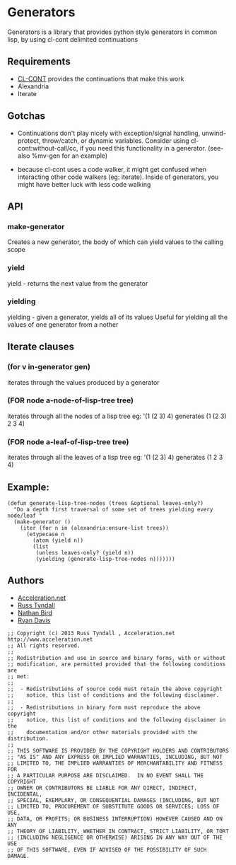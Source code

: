 # Generators

Generators is a library that provides python style generators in
common lisp, by using cl-cont delimited continuations

## Requirements

 * [CL-CONT](http://common-lisp.net/project/cl-cont/) provides the
   continuations that make this work
 * Alexandria
 * Iterate

## Gotchas

 * Continuations don't play nicely with exception/signal handling,
   unwind-protect, throw/catch, or dynamic variables.  Consider using
   cl-cont:without-call/cc, if you need this functionality in a
   generator. (see-also %mv-gen for an example)

 * because cl-cont uses a code walker, it might get confused when
   interacting other code walkers (eg: iterate).  Inside of
   generators, you might have better luck with less code walking

## API

### make-generator

Creates a new generator, the body of which can yield values to the calling scope


### yield
yield - returns the next value from the generator

### yielding

yielding - given a generator, yields all of its values
Useful for yielding all the values of one generator from a nother

## Iterate clauses

### (for v in-generator gen)

iterates through the values produced by a generator

### (FOR node a-node-of-lisp-tree tree)

iterates through all the nodes of a lisp tree
    eg: '(1 (2 3) 4) generates (1 (2 3) 2 3 4)

### (FOR node a-leaf-of-lisp-tree tree)

iterates through all the leaves of a lisp tree
    eg: '(1 (2 3) 4) generates (1 2 3 4)

## Example:

```
(defun generate-lisp-tree-nodes (trees &optional leaves-only?)
  "Do a depth first traversal of some set of trees yielding every node/leaf "
  (make-generator ()
    (iter (for n in (alexandria:ensure-list trees))
      (etypecase n
        (atom (yield n))
        (list
         (unless leaves-only? (yield n))
         (yielding (generate-lisp-tree-nodes n)))))))
```


## Authors

 * [Acceleration.net](http://www.acceleration.net/)
  * [Russ Tyndall](http://russ.unwashedmeme.com/blog)
  * [Nathan Bird](http://the.unwashedmeme.com/blog)
  * [Ryan Davis](http://ryepup.unwashedmeme.com/blog)

```
;; Copyright (c) 2013 Russ Tyndall , Acceleration.net http://www.acceleration.net
;; All rights reserved.
;;
;; Redistribution and use in source and binary forms, with or without
;; modification, are permitted provided that the following conditions are
;; met:
;;
;;  - Redistributions of source code must retain the above copyright
;;    notice, this list of conditions and the following disclaimer.
;;
;;  - Redistributions in binary form must reproduce the above copyright
;;    notice, this list of conditions and the following disclaimer in the
;;    documentation and/or other materials provided with the distribution.
;;
;; THIS SOFTWARE IS PROVIDED BY THE COPYRIGHT HOLDERS AND CONTRIBUTORS
;; "AS IS" AND ANY EXPRESS OR IMPLIED WARRANTIES, INCLUDING, BUT NOT
;; LIMITED TO, THE IMPLIED WARRANTIES OF MERCHANTABILITY AND FITNESS FOR
;; A PARTICULAR PURPOSE ARE DISCLAIMED.  IN NO EVENT SHALL THE COPYRIGHT
;; OWNER OR CONTRIBUTORS BE LIABLE FOR ANY DIRECT, INDIRECT, INCIDENTAL,
;; SPECIAL, EXEMPLARY, OR CONSEQUENTIAL DAMAGES (INCLUDING, BUT NOT
;; LIMITED TO, PROCUREMENT OF SUBSTITUTE GOODS OR SERVICES; LOSS OF USE,
;; DATA, OR PROFITS; OR BUSINESS INTERRUPTION) HOWEVER CAUSED AND ON ANY
;; THEORY OF LIABILITY, WHETHER IN CONTRACT, STRICT LIABILITY, OR TORT
;; (INCLUDING NEGLIGENCE OR OTHERWISE) ARISING IN ANY WAY OUT OF THE USE
;; OF THIS SOFTWARE, EVEN IF ADVISED OF THE POSSIBILITY OF SUCH DAMAGE.
```
